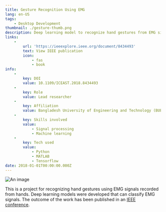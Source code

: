 ```yaml
---
title: Gesture Recognition Using EMG
lang: en-US
tags:
    - Desktop Development
thumbnail: ./gesture-thumb.png
description: Deep learning model to recognize hand gestures from EMG signals.
links:
    -
        url: 'https://ieeexplore.ieee.org/document/8434493'
        text: View IEEE publication
        icon:
            - fas
            - book
info:
    -
        key: DOI
        value: 10.1109/ICEAST.2018.8434493
    -
        key: Role
        value: Lead researcher
    -
        key: Affiliation
        value: Bangladesh University of Engineering and Technology (BUET)
    -
        key: Skills involved
        value:
            - Signal processing
            - Machine learning
    -
        key: Tech used
        value:
            - Python
            - MATLAB
            - Tensorflow
date: 2018-01-01T00:00:00.000Z
---
```

![An image](/gesture.png)

This is a project for recognizing hand gestures using EMG signals recorded from hands. Deep learning models were developed that can classify EMG signals. The outcome of the work has been published in an [IEEE conference](https://ieeexplore.ieee.org/document/8434493).
